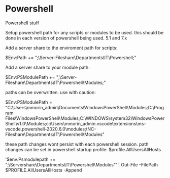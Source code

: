 # Powershell
Powershell stuff

Setup powershell  path for any scripts or modules to be used. this should be done in each version of powershell being used. 5.1 and 7.x

Add a server share to the enviroment path for scripts:

$Env:Path += ";\\Server-Fileshare\Departments\IT\Powershell\;"



Add a server share to your module path:

$Env:PSModulePath += ";\\Server-Fileshare\Departments\IT\Powershell\Modules\;"



paths can be overwritten. use with caution:

$Env:PSModulePath = "C:\Users\mmorin_admin\Documents\WindowsPowerShell\Modules;C:\Program Files\WindowsPowerShell\Modules;C:\WINDOWS\system32\WindowsPowerShell\v1.0\Modules;c:\Users\mmorin_admin\.vscode\extensions\ms-vscode.powershell-2020.6.0\modules;\\NC-Fileshare\Departments\IT\Powershell\Modules\"



these path changes wont persist with each powershell session. path changes can be set in powershell startup profile: $profile.AllUsersAllHosts

'$env:Psmodulepath += ";\\Servershare\Departments\IT\Powershell\Modules\"' | Out-File -FilePath $PROFILE.AllUsersAllHosts -Append
